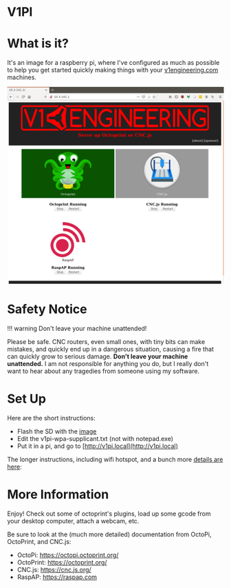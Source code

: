 
# V1PI

What is it?
===========

It's an image for a raspberry pi, where I've configured as much as possible to help you get started
quickly making things with your [v1engineering.com](http://v1engineering.com) machines.

![image](img/v1pi.png)

Safety Notice
=============

!!! warning
    Don't leave your machine unattended!

Please be safe. CNC routers, even small ones, with tiny bits can make mistakes, and quickly end up
in a dangerous situation, causing a fire that can quickly grow to serious damage. **Don't leave your
machine unattended.** I am not responsible for anything you do, but I really don't want to hear about
any tragedies from someone using my software.

Set Up
======

Here are the short instructions:

 * Flash the SD with the [image](https://github.com/jeffeb3/v1pi/releases)
 * Edit the v1pi-wpa-supplicant.txt (not with notepad.exe)
 * Put it in a pi, and go to [http://v1pi.local](http://v1pi.local)

The longer instructions, including wifi hotspot, and a bunch more [details are here](setup.md):

More Information
================

Enjoy! Check out some of octoprint's plugins, load up some gcode from your desktop computer, attach
a webcam, etc.

Be sure to look at the (much more detailed) documentation from OctoPi, OctoPrint, and CNC.js:

 * OctoPi: https://octopi.octoprint.org/
 * OctoPrint: https://octoprint.org/
 * CNC.js: https://cnc.js.org/
 * RaspAP: https://raspap.com

